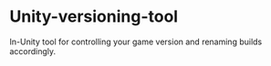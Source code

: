 # Unity-versioning-tool
In-Unity tool for controlling your game version and renaming builds accordingly.
